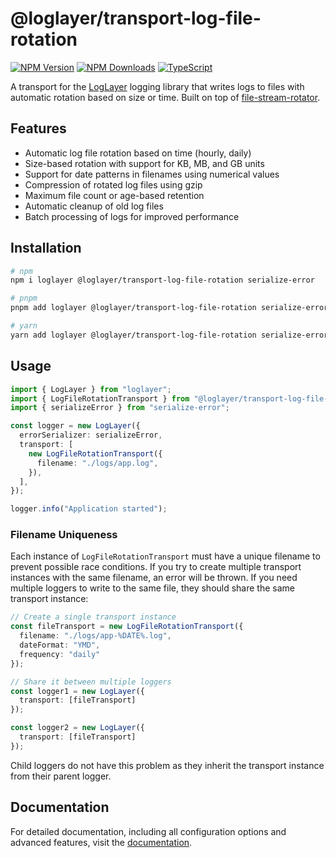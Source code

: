 # @loglayer/transport-log-file-rotation

[![NPM Version](https://img.shields.io/npm/v/%40loglayer%2Ftransport-log-file-rotation)](https://www.npmjs.com/package/@loglayer/transport-log-file-rotation)
[![NPM Downloads](https://img.shields.io/npm/dm/%40loglayer%2Ftransport-log-file-rotation)](https://www.npmjs.com/package/@loglayer/transport-log-file-rotation)
[![TypeScript](https://img.shields.io/badge/%3C%2F%3E-TypeScript-%230074c1.svg)](http://www.typescriptlang.org/)

A transport for the [LogLayer](https://loglayer.dev) logging library that writes logs to files with automatic rotation based on size or time. Built on top of [file-stream-rotator](https://github.com/rogerc/file-stream-rotator/).

## Features

- Automatic log file rotation based on time (hourly, daily)
- Size-based rotation with support for KB, MB, and GB units
- Support for date patterns in filenames using numerical values
- Compression of rotated log files using gzip
- Maximum file count or age-based retention
- Automatic cleanup of old log files
- Batch processing of logs for improved performance

## Installation

```sh
# npm
npm i loglayer @loglayer/transport-log-file-rotation serialize-error

# pnpm
pnpm add loglayer @loglayer/transport-log-file-rotation serialize-error

# yarn
yarn add loglayer @loglayer/transport-log-file-rotation serialize-error
```

## Usage

```typescript
import { LogLayer } from "loglayer";
import { LogFileRotationTransport } from "@loglayer/transport-log-file-rotation";
import { serializeError } from "serialize-error";

const logger = new LogLayer({
  errorSerializer: serializeError,
  transport: [
    new LogFileRotationTransport({
      filename: "./logs/app.log",
    }),
  ],
});

logger.info("Application started");
```

### Filename Uniqueness
Each instance of `LogFileRotationTransport` must have a unique filename to prevent possible race conditions. If you try to create multiple transport instances with the same filename, an error will be thrown. If you need multiple loggers to write to the same file, they should share the same transport instance:

```typescript
// Create a single transport instance
const fileTransport = new LogFileRotationTransport({
  filename: "./logs/app-%DATE%.log",
  dateFormat: "YMD",
  frequency: "daily"
});

// Share it between multiple loggers
const logger1 = new LogLayer({
  transport: [fileTransport]
});

const logger2 = new LogLayer({
  transport: [fileTransport]
});
```

Child loggers do not have this problem as they inherit the transport instance from their parent logger.

## Documentation

For detailed documentation, including all configuration options and advanced features, visit the [documentation](https://loglayer.dev/transports/log-file-rotation.html). 